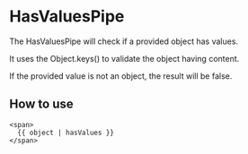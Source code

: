 # HasValuesPipe

The HasValuesPipe will check if a provided object has values.

It uses the Object.keys() to validate the object having content.

If the provided value is not an object, the result will be false.

## How to use
```angular2html
<span>
  {{ object | hasValues }}
</span>
```
